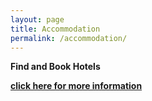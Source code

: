 ```yaml
---
layout: page
title: Accommodation
permalink: /accommodation/
---
```

<p><b>Find and Book Hotels<b><p>
<p><a href="https://scms.fudan.edu.cn/Visit/Directions.htm###" target="_blank">click here for more information</a></p>
